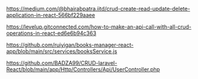 https://medium.com/@bhairabpatra.iitd/crud-create-read-update-delete-application-in-react-566bf229aaee

https://levelup.gitconnected.com/how-to-make-an-api-call-with-all-crud-operations-in-react-ed6e6b94c363


https://github.com/ruiyigan/books-manager-react-app/blob/main/src/services/booksService.js


https://github.com/BADZA99/CRUD-laravel-React/blob/main/app/Http/Controllers/Api/UserController.php